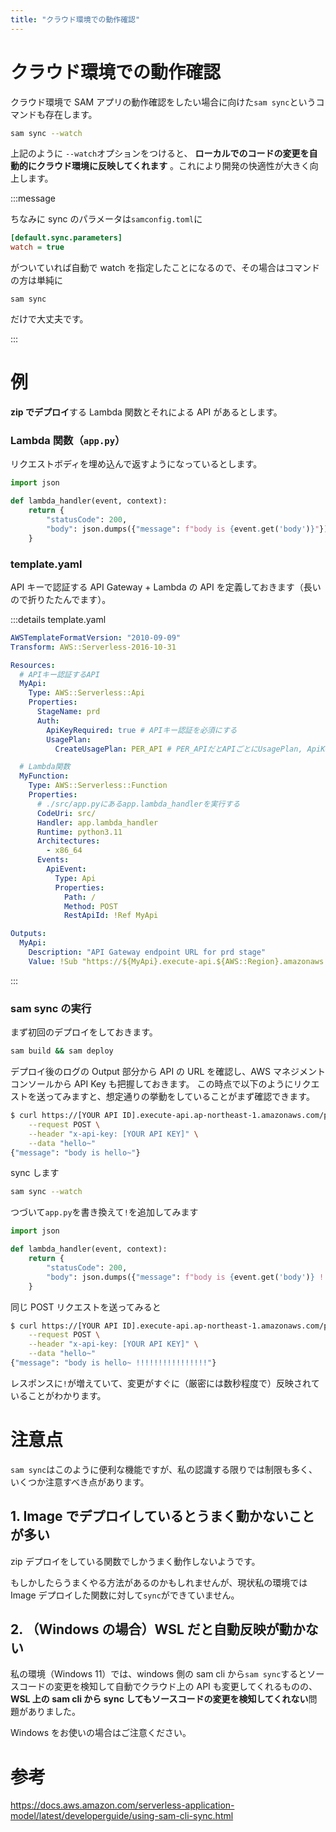 ```yaml
---
title: "クラウド環境での動作確認"
---
```


# クラウド環境での動作確認

クラウド環境で SAM アプリの動作確認をしたい場合に向けた`sam sync`というコマンドも存在します。

```sh
sam sync --watch
```

上記のように `--watch`オプションをつけると、 **ローカルでのコードの変更を自動的にクラウド環境に反映してくれます** 。これにより開発の快適性が大きく向上します。

:::message

ちなみに sync のパラメータは`samconfig.toml`に

```ini
[default.sync.parameters]
watch = true
```

がついていれば自動で watch を指定したことになるので、その場合はコマンドの方は単純に

```
sam sync
```

だけで大丈夫です。

:::

# 例

**zip でデプロイ**する Lambda 関数とそれによる API があるとします。

### Lambda 関数（`app.py`）

リクエストボディを埋め込んで返すようになっているとします。

```python
import json

def lambda_handler(event, context):
    return {
        "statusCode": 200,
        "body": json.dumps({"message": f"body is {event.get('body')}"}),
    }
```

### template.yaml

API キーで認証する API Gateway + Lambda の API を定義しておきます（長いので折りたたんでます）。

:::details template.yaml

```yaml
AWSTemplateFormatVersion: "2010-09-09"
Transform: AWS::Serverless-2016-10-31

Resources:
  # APIキー認証するAPI
  MyApi:
    Type: AWS::Serverless::Api
    Properties:
      StageName: prd
      Auth:
        ApiKeyRequired: true # APIキー認証を必須にする
        UsagePlan:
          CreateUsagePlan: PER_API # PER_APIだとAPIごとにUsagePlan, ApiKey, UsagePlanKeyを生成する。SHAREDだと同じテンプレートのAPIでそれらを共有する。

  # Lambda関数
  MyFunction:
    Type: AWS::Serverless::Function
    Properties:
      # ./src/app.pyにあるapp.lambda_handlerを実行する
      CodeUri: src/
      Handler: app.lambda_handler
      Runtime: python3.11
      Architectures:
        - x86_64
      Events:
        ApiEvent:
          Type: Api
          Properties:
            Path: /
            Method: POST
            RestApiId: !Ref MyApi

Outputs:
  MyApi:
    Description: "API Gateway endpoint URL for prd stage"
    Value: !Sub "https://${MyApi}.execute-api.${AWS::Region}.amazonaws.com/prd/"
```

:::

### sam sync の実行

まず初回のデプロイをしておきます。

```sh
sam build && sam deploy
```

デプロイ後のログの Output 部分から API の URL を確認し、AWS マネジメントコンソールから API Key も把握しておきます。
この時点で以下のようにリクエストを送ってみますと、想定通りの挙動をしていることがまず確認できます。

```sh
$ curl https://[YOUR API ID].execute-api.ap-northeast-1.amazonaws.com/prd/ \
    --request POST \
    --header "x-api-key: [YOUR API KEY]" \
    --data "hello~"
{"message": "body is hello~"}
```

sync します

```sh
sam sync --watch
```

つづいて`app.py`を書き換えて`!`を追加してみます

```python
import json

def lambda_handler(event, context):
    return {
        "statusCode": 200,
        "body": json.dumps({"message": f"body is {event.get('body')} !!!!!!!!!!!!!!!!"}),
    }
```

同じ POST リクエストを送ってみると

```sh
$ curl https://[YOUR API ID].execute-api.ap-northeast-1.amazonaws.com/prd/ \
    --request POST \
    --header "x-api-key: [YOUR API KEY]" \
    --data "hello~"
{"message": "body is hello~ !!!!!!!!!!!!!!!!"}
```

レスポンスに`!`が増えていて、変更がすぐに（厳密には数秒程度で）反映されていることがわかります。

# 注意点

`sam sync`はこのように便利な機能ですが、私の認識する限りでは制限も多く、いくつか注意すべき点があります。

## 1. Image でデプロイしているとうまく動かないことが多い

zip デプロイをしている関数でしかうまく動作しないようです。

もしかしたらうまくやる方法があるのかもしれませんが、現状私の環境では Image デプロイした関数に対して`sync`ができていません。

## 2. （Windows の場合）WSL だと自動反映が動かない

私の環境（Windows 11）では、windows 側の sam cli から`sam sync`するとソースコードの変更を検知して自動でクラウド上の API も変更してくれるものの、**WSL 上の sam cli から sync してもソースコードの変更を検知してくれない**問題がありました。

Windows をお使いの場合はご注意ください。

# 参考

https://docs.aws.amazon.com/serverless-application-model/latest/developerguide/using-sam-cli-sync.html
